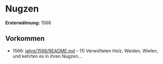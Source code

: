 # Nugzen

**Ersterwähnung:** 1566

## Vorkommen
- 1566: [jahre/1566/README.md](../jahre/1566/README.md) – 11) Verwüſteten Holz, Weiden, Wieſen, und kehrten
es in ihren Nugzen...
